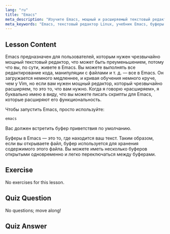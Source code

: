 ```yaml
---
lang: "ru"
title: "Emacs"
meta_description: "Изучите Emacs, мощный и расширяемый текстовый редактор для Linux. Разберитесь с буферами Emacs и базовым использованием. Начните свое путешествие с Emacs сегодня!"
meta_keywords: "Emacs, текстовый редактор Linux, учебник Emacs, буферы Emacs, команды Linux, для начинающих, руководство"
---
```


## Lesson Content

Emacs предназначен для пользователей, которым нужен чрезвычайно мощный текстовый редактор, что может быть преуменьшением, потому что вы, по сути, живете в Emacs. Вы можете выполнять все редактирование кода, манипуляции с файлами и т. д. — все в Emacs. Он загружается немного медленнее, и кривая обучения немного круче, чем у Vim, но если вам нужен мощный редактор, который чрезвычайно расширяем, то это то, что вам нужно. Когда я говорю «расширяем», я буквально имею в виду, что вы можете писать скрипты для Emacs, которые расширяют его функциональность.

Чтобы запустить Emacs, просто используйте:

```bash
emacs
```

Вас должен встретить буфер приветствия по умолчанию.

Буферы в Emacs — это то, где находится ваш текст. Таким образом, если вы открываете файл, буфер используется для хранения содержимого этого файла. Вы можете иметь несколько буферов открытыми одновременно и легко переключаться между буферами.

## Exercise

No exercises for this lesson.

## Quiz Question

No questions; move along!

## Quiz Answer
